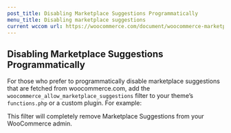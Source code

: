 ```yaml
---
post_title: Disabling Marketplace Suggestions Programmatically
menu_title: Disabling marketplace suggestions
current wccom url: https://woocommerce.com/document/woocommerce-marketplace-suggestions-settings/#section-6
---
```


## Disabling Marketplace Suggestions Programmatically

For those who prefer to programmatically disable marketplace suggestions that are fetched from woocommerce.com, add the `woocommerce_allow_marketplace_suggestions` filter to your theme’s `functions.php` or a custom plugin. For example: 

This filter will completely remove Marketplace Suggestions from your WooCommerce admin.
